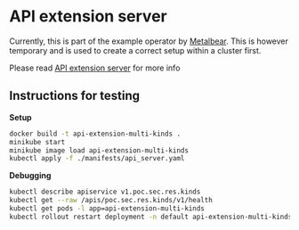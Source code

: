 # API extension server

Currently, this is part of the example operator by [Metalbear](https://metalbear.co/blog/writing-a-kubernetes-operator/).
This is however temporary and is used to create a correct setup within a cluster first.

Please read [API extension server](../../thesis_resources/findings/api_extension_server.md) for more info

## Instructions for testing

**Setup**

```sh
docker build -t api-extension-multi-kinds .
minikube start
minikube image load api-extension-multi-kinds
kubectl apply -f ./manifests/api_server.yaml
```

**Debugging**

```sh
kubectl describe apiservice v1.poc.sec.res.kinds
kubectl get --raw /apis/poc.sec.res.kinds/v1/health
kubectl get pods -l app=api-extension-multi-kinds
kubectl rollout restart deployment -n default api-extension-multi-kinds # Doesn't work since we have to set `imagePullPolicy: Never`
```
